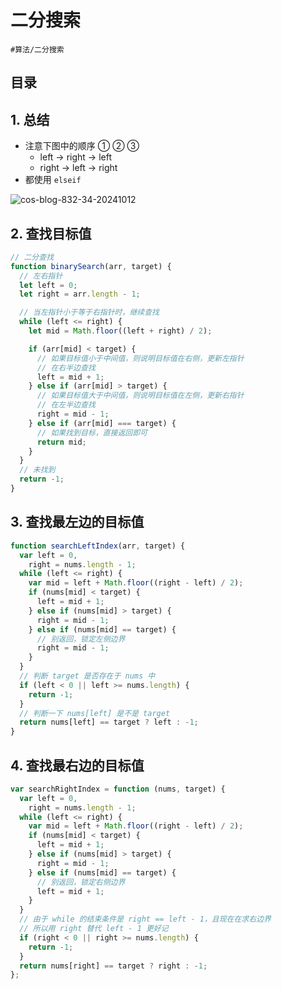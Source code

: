 
# 二分搜索

`#算法/二分搜索` 


## 目录
<!-- toc -->
 ## 1. 总结 

- 注意下图中的顺序 ① ② ③
	- left   →   right  →  left
	- right →  left  →  right
- 都使用 `elseif`

![cos-blog-832-34-20241012](https://blog-1310531898.cos.ap-beijing.myqcloud.com/832-34-20241012/Pasted%20image%2020240926210526.png)

## 2. 查找目标值

```javascript
// 二分查找
function binarySearch(arr, target) {
  // 左右指针
  let left = 0;
  let right = arr.length - 1;

  // 当左指针小于等于右指针时，继续查找
  while (left <= right) {
    let mid = Math.floor((left + right) / 2);

    if (arr[mid] < target) {
      // 如果目标值小于中间值，则说明目标值在右侧，更新左指针
      // 在右半边查找
      left = mid + 1;
    } else if (arr[mid] > target) {
      // 如果目标值大于中间值，则说明目标值在左侧，更新右指针
      // 在左半边查找
      right = mid - 1;
    } else if (arr[mid] === target) {
      // 如果找到目标，直接返回即可
      return mid;
    }
  }
  // 未找到
  return -1;
}
```

## 3. 查找最左边的目标值

```javascript
function searchLeftIndex(arr, target) {
  var left = 0,
    right = nums.length - 1;
  while (left <= right) {
    var mid = left + Math.floor((right - left) / 2);
    if (nums[mid] < target) {
      left = mid + 1;
    } else if (nums[mid] > target) {
      right = mid - 1;
    } else if (nums[mid] == target) {
      // 别返回，锁定左侧边界
      right = mid - 1;
    }
  }
  // 判断 target 是否存在于 nums 中
  if (left < 0 || left >= nums.length) {
    return -1;
  }
  // 判断一下 nums[left] 是不是 target
  return nums[left] == target ? left : -1;
}
```

## 4. 查找最右边的目标值

```javascript
var searchRightIndex = function (nums, target) {
  var left = 0,
    right = nums.length - 1;
  while (left <= right) {
    var mid = left + Math.floor((right - left) / 2);
    if (nums[mid] < target) {
      left = mid + 1;
    } else if (nums[mid] > target) {
      right = mid - 1;
    } else if (nums[mid] == target) {
      // 别返回，锁定右侧边界
      left = mid + 1;
    }
  }
  // 由于 while 的结束条件是 right == left - 1，且现在在求右边界
  // 所以用 right 替代 left - 1 更好记
  if (right < 0 || right >= nums.length) {
    return -1;
  }
  return nums[right] == target ? right : -1;
};

```


